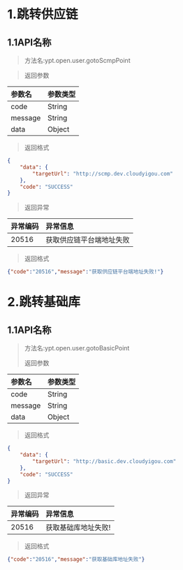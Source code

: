 
# 1.跳转供应链
## 1.1API名称
> 方法名:ypt.open.user.gotoScmpPoint
>

>返回参数

| 参数名    | 参数类型     |
| :------------- | :------------- |
| code       | String      |
| message       | String   |
| data       | Object   |
>返回格式

~~~json
{
	"data": {
		"targetUrl": "http://scmp.dev.cloudyigou.com"
	},
	"code": "SUCCESS"
}
~~~


>返回异常
>

| 异常编码   | 异常信息     |
| :------------- | :------------- |
| 20516     |获取供应链平台端地址失败     |

>返回格式

~~~json
{"code":"20516","message":"获取供应链平台端地址失败!"}
~~~


# 2.跳转基础库

## 1.1API名称
> 方法名:ypt.open.user.gotoBasicPoint
>
>返回参数

| 参数名    | 参数类型     |
| :------------- | :------------- |
| code       | String      |
| message       | String   |
| data       | Object   |
>返回格式

~~~json
{
	"data": {
		"targetUrl": "http://basic.dev.cloudyigou.com"
	},
	"code": "SUCCESS"
}
~~~

>返回异常
>
| 异常编码   | 异常信息     |
| :------------- | :------------- |
| 20516     |获取基础库地址失败!      |
>返回格式

~~~json
{"code":"20516","message":"获取基础库地址失败"}
~~~
